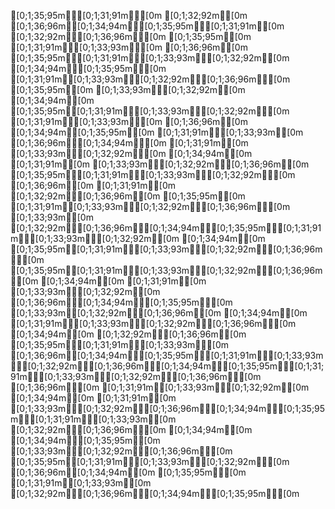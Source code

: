 [0;1;35;95m┏━[0;1;31;91m┓╻[0m  [0;1;32;92m╻[0m  [0;1;36;96m┏[0;1;34;94m━╸[0;1;35;95m┏━[0;1;31;91m┓[0m   [0;1;32;92m┏━[0;1;36;96m┓╻[0m  [0;1;35;95m╻[0m [0;1;31;91m╻┏[0;1;33;93m━┓[0m   [0;1;36;96m╻[0m  [0;1;35;95m┏━[0;1;31;91m┓╻[0;1;33;93m┏┓[0;1;32;92m╻[0m   [0;1;34;94m┏━[0;1;35;95m┓╻[0m [0;1;31;91m╻[0;1;33;93m┏━[0;1;32;92m╸┏[0;1;36;96m━╸[0m   [0;1;35;95m╻[0m  [0;1;33;93m┏━[0;1;32;92m┓[0m   [0;1;34;94m╻[0m  [0;1;35;95m╻[0;1;31;91m┏━[0;1;33;93m╸┏[0;1;32;92m┓╻[0m
[0;1;31;91m┣━[0;1;33;93m┫┃[0m  [0;1;36;96m┃[0m  [0;1;34;94m┣[0;1;35;95m╸[0m [0;1;31;91m┣┳[0;1;33;93m┛[0m   [0;1;36;96m┣━[0;1;34;94m┛┃[0m  [0;1;31;91m┃[0m [0;1;33;93m┃┗[0;1;32;92m━┓[0m   [0;1;34;94m┃[0m  [0;1;31;91m┃[0m [0;1;33;93m┃┃[0;1;32;92m┃┗[0;1;36;96m┫[0m   [0;1;35;95m┣━[0;1;31;91m┫┃[0;1;33;93m┏┛[0;1;32;92m┣╸[0m [0;1;36;96m┃[0m     [0;1;31;91m┃[0m  [0;1;32;92m┣━[0;1;36;96m┫[0m   [0;1;35;95m┃[0m  [0;1;31;91m┃[0;1;33;93m┃╺[0;1;32;92m┓┃[0;1;36;96m┗┫[0m
[0;1;33;93m╹[0m [0;1;32;92m╹┗[0;1;36;96m━╸[0;1;34;94m┗━[0;1;35;95m╸┗[0;1;31;91m━╸[0;1;33;93m╹┗[0;1;32;92m╸[0m   [0;1;34;94m╹[0m  [0;1;35;95m┗[0;1;31;91m━╸[0;1;33;93m┗━[0;1;32;92m┛┗[0;1;36;96m━┛[0m   [0;1;35;95m┗[0;1;31;91m━╸[0;1;33;93m┗━[0;1;32;92m┛╹[0;1;36;96m╹[0m [0;1;34;94m╹[0m   [0;1;31;91m╹[0m [0;1;33;93m╹┗[0;1;32;92m┛[0m [0;1;36;96m┗━[0;1;34;94m╸┗[0;1;35;95m━╸[0m   [0;1;33;93m┗[0;1;32;92m━╸[0;1;36;96m╹[0m [0;1;34;94m╹[0m   [0;1;31;91m┗━[0;1;33;93m╸╹[0;1;32;92m┗━[0;1;36;96m┛╹[0m [0;1;34;94m╹[0m
[0;1;32;92m┏━[0;1;36;96m╸[0m   [0;1;35;95m╺┳[0;1;31;91m┓┏[0;1;33;93m━╸[0m   [0;1;36;96m┏[0;1;34;94m━╸[0;1;35;95m┏━[0;1;31;91m┓┏[0;1;33;93m┳┓[0;1;32;92m┏┳[0;1;36;96m┓┏[0;1;34;94m━┓[0;1;35;95m┏┓[0;1;31;91m╻╺[0;1;33;93m┳┓[0;1;32;92m┏━[0;1;36;96m╸╻[0m                                        
[0;1;36;96m┣╸[0m     [0;1;31;91m┃[0;1;33;93m┃┣[0;1;32;92m╸[0m    [0;1;34;94m┃[0m  [0;1;31;91m┃[0m [0;1;33;93m┃┃[0;1;32;92m┃┃[0;1;36;96m┃┃[0;1;34;94m┃┣[0;1;35;95m━┫[0;1;31;91m┃┗[0;1;33;93m┫[0m [0;1;32;92m┃┃[0;1;36;96m┣╸[0m [0;1;34;94m╹[0m                                        
[0;1;34;94m┗━[0;1;35;95m╸[0m   [0;1;33;93m╺┻[0;1;32;92m┛┗[0;1;36;96m━╸[0m   [0;1;35;95m┗[0;1;31;91m━╸[0;1;33;93m┗━[0;1;32;92m┛╹[0m [0;1;36;96m╹[0;1;34;94m╹[0m [0;1;35;95m╹╹[0m [0;1;31;91m╹[0;1;33;93m╹[0m [0;1;32;92m╹╺[0;1;36;96m┻┛[0;1;34;94m┗━[0;1;35;95m╸╹[0m                                        
